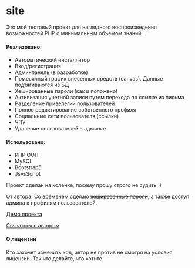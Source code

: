 # site

Это мой тестовый проект для наглядного воспроизведения возможностей PHP с минимальным объемом знаний.

#### Реализовано: ####
* Автоматический инсталлятор
* Вход/регистрация
* Админпанель (в разработке)
* Помесячный график внесенных средств (canvas). Данные подтягиваются из БД
* Хешированные пароли (как и положено)
* Активизация учетной записи путем перехода по ссылке из письма
* Разделение привелегий пользователей
* Полное редактирование собственного профиля
* Социальные сети пользователя (ссылки)
* ЧПУ
* Удаление пользователей в админке

#### Использовано: #####
* PHP ООП
* MySQL
* Bootstrap5
* JsvsScript

Проект сделан на коленке, посему прошу строго не судить :)

От автора:
Со временем сделаю ~~хешированные пароли~~, а также доступ админа к профилям пользователей.

[Демо проекта](https://bank.blanet.ru)

[Связаться с автором](mailto:info@blanet.ru?subject=Ответ%20с%20GitHub&body=Проект%20https://github.com/prokoleg/site)

#### О лицензии ####
Кто захочет изменить код, автор не против не смотря на условия лицензии. Так что делайте, что хотите.
